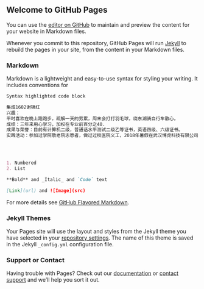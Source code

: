 ## Welcome to GitHub Pages

You can use the [editor on GitHub](https://github.com/xiejinhong16/xiejinhong16/edit/master/README.md) to maintain and preview the content for your website in Markdown files.

Whenever you commit to this repository, GitHub Pages will run [Jekyll](https://jekyllrb.com/) to rebuild the pages in your site, from the content in your Markdown files.

### Markdown

Markdown is a lightweight and easy-to-use syntax for styling your writing. It includes conventions for

```markdown
Syntax highlighted code block

集成1602谢锦红
兴趣：
平时喜欢在晚上跑跑步，疏解一天的劳累，周末会打打羽毛球，绕东湖骑自行车散心。
成绩：三年来用心学习，加权在专业前百分之40.
成果与荣誉：目前有计算机二级，普通话水平测试二级乙等证书，英语四级、六级证书。
实践活动：参加过学院敬老院志愿者，做过过校医院义工，2018年暑假在武汉博虎科技有限公司实习过一个月。
 



1. Numbered
2. List

**Bold** and _Italic_ and `Code` text

[Link](url) and ![Image](src)
```

For more details see [GitHub Flavored Markdown](https://guides.github.com/features/mastering-markdown/).

### Jekyll Themes

Your Pages site will use the layout and styles from the Jekyll theme you have selected in your [repository settings](https://github.com/xiejinhong16/xiejinhong16/settings). The name of this theme is saved in the Jekyll `_config.yml` configuration file.

### Support or Contact

Having trouble with Pages? Check out our [documentation](https://help.github.com/categories/github-pages-basics/) or [contact support](https://github.com/contact) and we’ll help you sort it out.

